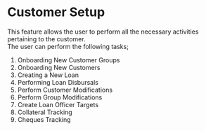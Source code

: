 # Customer Setup #
This feature allows the user to perform all the necessary activities pertaining to the customer.<br>
The user can perform the following tasks;<br>
1. Onboarding New Customer Groups
1. Onboarding New Customers 
2. Creating a New Loan
3. Performing Loan Disbursals
4. Perform Customer Modifications
5. Perform Group Modifications
6. Create Loan Officer Targets
7.  Collateral Tracking
8.  Cheques Tracking